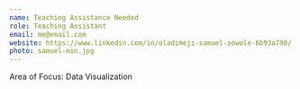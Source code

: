 ```yaml
---
name: Teaching Assistance Needed
role: Teaching Assistant
email: me@email.com
website: https://www.linkedin.com/in/oladimeji-samuel-sowole-6b93a798/
photo: samuel-min.jpg
---
```


Area of Focus: Data Visualization
